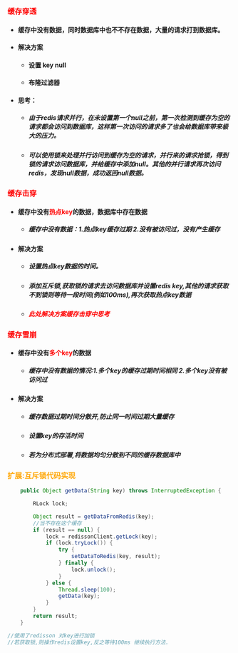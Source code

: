 ### <font color='red'>缓存穿透</font>



- #### 缓存中没有数据，同时数据库中也不不存在数据，大量的请求打到数据库。

- #### 解决方案

  - #### 设置 key null

  - #### 布隆过滤器



- #### 思考：

  - ##### 由于redis请求并行，在未设置第一个null之前，第一次检测到缓存为空的请求都会访问到数据库，这样第一次访问的请求多了也会给数据库带来极大的压力。

  - ##### 可以使用锁来处理并行访问到缓存为空的请求，并行来的请求抢锁，得到锁的请求访问数据库，并给缓存中添加null。其他的并行请求再次访问redis，发现null数据，成功返回null数据。



### <font color='red'>缓存击穿</font>



- #### 缓存中没有<font color='red'>热点key</font>的数据，数据库中存在数据

  - ##### 缓存中没有数据：1.热点key缓存过期 2.没有被访问过，没有产生缓存

- #### 解决方案

  - ##### 设置热点key数据的时间。

  - ##### 添加互斥锁,获取锁的请求去访问数据库并设置redis key,其他的请求获取不到锁则等待一段时间(例如100ms),再次获取热点key数据

  - ##### <font color='red'>此处解决方案缓存击穿中思考</font>





### <font color='red'>缓存雪崩</font>



- #### 缓存中没有<font color='red'>多个key</font>的数据

  - ##### 缓存中没有数据的情况:1.多个key的缓存过期时间相同 2.多个key没有被访问过

- #### 解决方案

  - ##### 缓存数据过期时间分散开,防止同一时间过期大量缓存

  - ##### 设置key的存活时间

  - ##### 若为分布式部署,将数据均匀分散到不同的缓存数据库中







### <font color='orange'>扩展:互斥锁代码实现</font>



```java
    public Object getData(String key) throws InterruptedException {

        RLock lock;

        Object result = getDataFromRedis(key);
        //当不存在这个缓存
        if (result == null) {
            lock = redissonClient.getLock(key);
            if (lock.tryLock()) {
                try {
                    setDataToRedis(key, result);
                } finally {
                    lock.unlock();
                }
            } else {
                Thread.sleep(100);
                getData(key);
            }
        }
        return result;
    }

//使用了redisson 对key进行加锁
//若获取锁,则操作redis设置key,反之等待100ms 继续执行方法.
```

